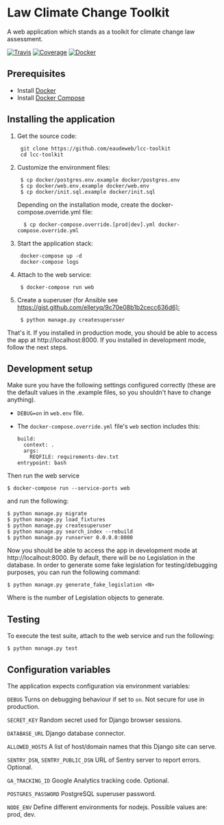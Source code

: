 # Law Climate Change Toolkit

A web application which stands as a toolkit for climate change law assessment.

[![Travis](https://travis-ci.org/eaudeweb/lcc-toolkit.svg)](https://travis-ci.org/eaudeweb/lcc-toolkit)
[![Coverage](https://coveralls.io/repos/github/eaudeweb/lcc-toolkit/badge.svg)](https://coveralls.io/github/eaudeweb/lcc-toolkit)
[![Docker](https://dockerbuildbadges.quelltext.eu/status.svg?organization=eaudeweb&repository=lcc-toolkit)](https://hub.docker.com/r/eaudeweb/lcc-toolkit/builds)

## Prerequisites

* Install [Docker](https://www.docker.com/community-edition#/download)
* Install [Docker Compose](https://docs.docker.com/compose/install/)

## Installing the application

1. Get the source code:

        git clone https://github.com/eaudeweb/lcc-toolkit
        cd lcc-toolkit

1. Customize the environment files:

        $ cp docker/postgres.env.example docker/postgres.env
        $ cp docker/web.env.example docker/web.env
        $ cp docker/init.sql.example docker/init.sql

    Depending on the installation mode, create the docker-compose.override.yml file:

         $ cp docker-compose.override.[prod|dev].yml docker-compose.override.yml

1. Start the application stack:

        docker-compose up -d
        docker-compose logs

1. Attach to the web service:

        $ docker-compose run web

1. Create a superuser (for Ansible see <https://gist.github.com/elleryq/9c70e08b1b2cecc636d6):>

        $ python manage.py createsuperuser

That's it. If you installed in production mode, you should be able to access the
app at http://localhost:8000. If you installed in development mode, follow the
next steps.

## Development setup

Make sure you have the following settings configured correctly (these are the
default values in the .example files, so you shouldn't have to change anything).

* `DEBUG=on` in `web.env` file.

* The `docker-compose.override.yml` file's `web` section includes this:

      build:
        context: .
        args:
          REQFILE: requirements-dev.txt
      entrypoint: bash

Then run the web service

    $ docker-compose run --service-ports web

and run the following:

    $ python manage.py migrate
    $ python manage.py load_fixtures
    $ python manage.py createsuperuser
    $ python manage.py search_index --rebuild
    $ python manage.py runserver 0.0.0.0:8000

Now you should be able to access the app in development mode at http://localhost:8000.
By default, there will be no Legislation in the database. In order to generate
some fake legislation for testing/debugging purposes, you can run the following
command:

    $ python manage.py generate_fake_legislation <N>

Where <N> is the number of Legislation objects to generate.

## Testing

To execute the test suite, attach to the web service and run the following:

    $ python manage.py test

## Configuration variables

The application expects configuration via environment variables:

``DEBUG``
    Turns on debugging behaviour if set to ``on``. Not secure for use in
    production.

``SECRET_KEY``
    Random secret used for Django browser sessions.

``DATABASE_URL``
    Django database connector.

``ALLOWED_HOSTS``
    A list of host/domain names that this Django site can serve.

``SENTRY_DSN``, ``SENTRY_PUBLIC_DSN``
    URL of Sentry server to report errors. Optional.

``GA_TRACKING_ID``
    Google Analytics tracking code. Optional.

``POSTGRES_PASSWORD``
    PostgreSQL superuser password.

``NODE_ENV``
    Define different environments for nodejs. Possible values are: prod, dev.
